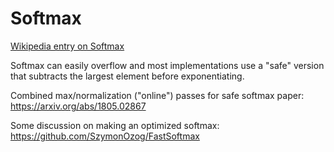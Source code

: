 # Softmax

[Wikipedia entry on Softmax](https://en.wikipedia.org/wiki/Softmax_function)

Softmax can easily overflow and most implementations use a "safe" version that subtracts the largest element before exponentiating.

Combined max/normalization ("online") passes for safe softmax paper: https://arxiv.org/abs/1805.02867

Some discussion on making an optimized softmax: https://github.com/SzymonOzog/FastSoftmax
